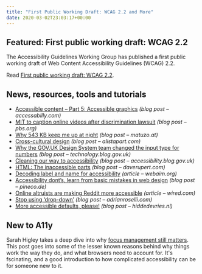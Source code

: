 ```yaml
---
title: "First Public Working Draft: WCAG 2.2 and More"
date: 2020-03-02T23:03:17+00:00
---
```


## Featured: First public working draft: WCAG 2.2

The Accessibility Guidelines Working Group has published a first public working draft of Web Content Accessibility Guidelines (WCAG) 2.2.

Read [First public working draft: WCAG 2.2](https://www.w3.org/blog/news/archives/8334).

## News, resources, tools and tutorials

* [Accessible content – Part 5: Accessible graphics](https://accessabilly.com/accessible-content-part-5-accessible-graphics/) _(blog post – accessabilly.com)_
* [MIT to caption online videos after discrimination lawsuit](https://www.pbs.org/newshour/education/mit-to-caption-online-videos-after-discrimination-lawsuit) _(blog post – pbs.org)_
* [Why 543 KB keep me up at night](https://www.matuzo.at/blog/why-543kb-keep-me-up-at-night/) _(blog post – matuzo.at)_
* [Cross-cultural design](https://alistapart.com/article/cross-cultural-design/) _(blog post – alistapart.com)_
* [Why the GOV.UK Design System team changed the input type for numbers](https://technology.blog.gov.uk/2020/02/24/why-the-gov-uk-design-system-team-changed-the-input-type-for-numbers/) _(blog post – technology.blog.gov.uk)_
* [Cleaning our way to accessibility](https://accessibility.blog.gov.uk/2020/02/28/cleaning-our-way-to-accessibility/) _(blog post – accessibility.blog.gov.uk)_
* [HTML: The inaccessible parts](https://daverupert.com/2020/02/html-the-inaccessible-parts/) _(blog post – daverupert.com)_
* [Decoding label and name for accessibility](https://webaim.org/articles/label-name/) _(article – webaim.org)_
* [Accessibility dont’s, learn from basic mistakes in web design](https://pineco.de/accessibility-donts-learn-from-basic-mistakes-in-web-design/) _(blog post – pineco.de)_
* [Online altruists are making Reddit more accessible](https://www.wired.com/story/online-altruists-are-making-reddit-more-accessible/) _(article – wired.com)_
* [Stop using ‘drop-down’](https://adrianroselli.com/2020/03/stop-using-drop-down.html) _(blog post – adrianroselli.com)_
* [More accessible defaults, please!](https://hiddedevries.nl/en/blog/2020-03-01-more-accessible-defaults-please) _(blog post – hiddedevries.nl)_

## New to A11y

Sarah Higley takes a deep dive into why [focus management still matters](https://sarahmhigley.com/writing/focus-navigation-start-point/). This post goes into some of the lesser known reasons behind why things work the way they do, and what browsers need to account for. It's fscinating, and a good introduction to how complicated accessibility can be for someone new to it.
